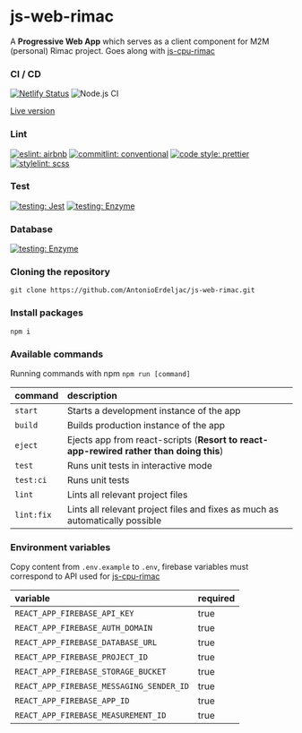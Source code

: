 # js-web-rimac

A **Progressive Web App** which serves as a client component for M2M (personal) Rimac project. Goes along with [js-cpu-rimac](https://github.com/AntonioErdeljac/js-cpu-rimac)

### CI / CD
[![Netlify Status](https://api.netlify.com/api/v1/badges/4f615b92-82ed-451d-8939-9f86d3f8c0f5/deploy-status)](https://app.netlify.com/sites/quizzical-cray-6ae2e4/deploys)
![Node.js CI](https://github.com/AntonioErdeljac/js-web-rimac/workflows/Node.js%20CI/badge.svg)

[Live version](https://quizzical-cray-6ae2e4.netlify.app/)

### Lint
[![eslint: airbnb](https://img.shields.io/badge/Eslint-Airbnb-red?logo=airbnb&style=flat)](https://github.com/airbnb/javascript)
[![commitlint: conventional](https://img.shields.io/badge/Commitlint-Conventional-red?logo=commitlint&style=flat)](https://github.com/conventional-changelog/commitlint)
[![code style: prettier](https://img.shields.io/badge/Code%20Style-Prettier-red?logo=prettier&style=flat)](https://github.com/prettier/prettier)
[![stylelint: scss](https://img.shields.io/badge/Stylelint-SCSS-red?logo=stylelint&style=flat)](https://github.com/bjankord/stylelint-config-sass-guidelines#readme)

### Test
[![testing: Jest](https://img.shields.io/badge/Tests-Jest-red?logo=jest&style=flat)](https://github.com/facebook/jest)
[![testing: Enzyme](https://img.shields.io/badge/Tests-Enzyme-red?logo=enzyme&style=flat)](https://github.com/enzymejs/enzyme)

### Database
[![testing: Enzyme](https://img.shields.io/badge/Database-Firebase-red?logo=firebase&style=flat)](https://github.com/firebase/)




### Cloning the repository

```shell
git clone https://github.com/AntonioErdeljac/js-web-rimac.git
```

### Install packages


```shell
npm i
```

### Available commands

Running commands with npm `npm run [command]`

| command            | description                                                                                                 |
| :----------------- | :---------------------------------------------------------------------------------------------------------- |
| `start`            | Starts a development instance of the app                                                                    |
| `build`            | Builds production instance of the app                                                                       |
| `eject`            | Ejects app from react-scripts (**Resort to react-app-rewired rather than doing this**)                      |
| `test`             | Runs unit tests in interactive mode                                                                         |
| `test:ci`          | Runs unit tests                                                                                             |
| `lint`             | Lints all relevant project files                                                                            |
| `lint:fix`         | Lints all relevant project files and fixes as much as automatically possible                                |

### Environment variables

Copy content from `.env.example` to `.env`, firebase variables must correspond to API used for [js-cpu-rimac](https://github.com/AntonioErdeljac/js-cpu-rimac)

| variable                                     | required                           |
| :------------------------------------------- | :----------------------------------|
| `REACT_APP_FIREBASE_API_KEY`                 | true                               |
| `REACT_APP_FIREBASE_AUTH_DOMAIN`             | true                               |
| `REACT_APP_FIREBASE_DATABASE_URL`            | true                               |
| `REACT_APP_FIREBASE_PROJECT_ID`              | true                               |
| `REACT_APP_FIREBASE_STORAGE_BUCKET`          | true                               |
| `REACT_APP_FIREBASE_MESSAGING_SENDER_ID`     | true                               |
| `REACT_APP_FIREBASE_APP_ID`                  | true                               |
| `REACT_APP_FIREBASE_MEASUREMENT_ID`          | true                               |
